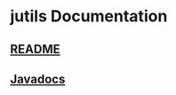 # jutils Documentation

## [README](https://github.com/marco-brandizi/jutils)
## [Javadocs](apidocs/jutils/index.html)
